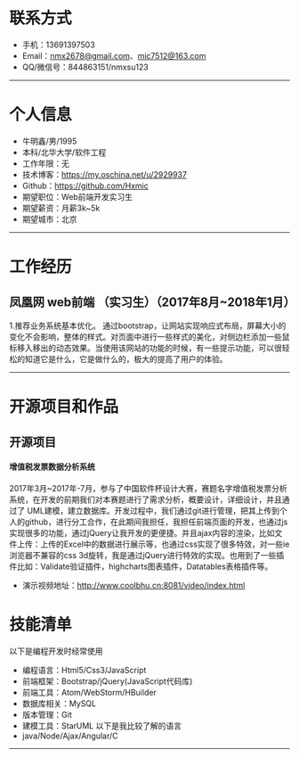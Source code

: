 # 联系方式
- 手机：13691397503
- Email：nmx2678@gmail.com、mic7512@163.com 
- QQ/微信号：844863151/nmxsu123
---
# 个人信息
 - 牛明鑫/男/1995
 - 本科/北华大学/软件工程
 - 工作年限：无
 - 技术博客：https://my.oschina.net/u/2929937
 - Github：https://github.com/Hxmic
 - 期望职位：Web前端开发实习生
 - 期望薪资：月薪3k~5k
 - 期望城市：北京
---
# 工作经历

## 凤凰网 web前端 （实习生）（2017年8月~2018年1月）
1.推荐业务系统基本优化。
通过bootstrap，让网站实现响应式布局，屏幕大小的变化不会影响，整体的样式。对页面中进行一些样式的美化，对侧边栏添加一些鼠标移入移出的动态效果。当使用该网站的功能的时候，有一些提示功能，可以很轻松的知道它是什么，它是做什么的，极大的提高了用户的体验。

---
# 开源项目和作品

## 开源项目


#### 增值税发票数据分析系统
2017年3月~2017年-7月，参与了中国软件杯设计大赛，赛题名字增值税发票分析系统，在开发的前期我们对本赛题进行了需求分析，概要设计，详细设计，并且通过了
UML建模，建立数据库。开发过程中，我们通过git进行管理，把其上传到个人的github，进行分工合作，在此期间我担任，我担任前端页面的开发，也通过js实现很多的功能，通过jQuery让我开发的更便捷。并且ajax内容的渲染，比如文件上传：上传的Excel中的数据进行展示等，也通过css实现了很多特效，对一些ie浏览器不兼容的css 3d旋转，我是通过jQuery进行特效的实现。也用到了一些插件比如：Validate验证插件，highcharts图表插件，Datatables表格插件等。
* 演示视频地址：http://www.coolbhu.cn:8081/video/index.html


# 技能清单
以下是编程开发时经常使用
- 编程语言：Html5/Css3/JavaScript
- 前端框架：Bootstrap/jQuery(JavaScript代码库)
- 前端工具：Atom/WebStorm/HBuilder
- 数据库相关：MySQL
- 版本管理：Git
- 建模工具：StarUML
以下是我比较了解的语言
- java/Node/Ajax/Angular/C

---
